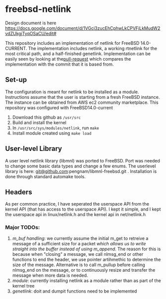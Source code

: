 # freebsd-netlink

Design document is here
https://docs.google.com/document/d/1VGci3zucEhCphwLkCPVFjLkMudW2vdZUkgjTyqOSaCU/edit#

This repository includes an implementation of netlink for FreeBSD 14.0-CURRENT. The implementation includes netlink, a working rtnetlink for the most critical path, and a half-finished genetlink. Implementation can be easily seen by looking at the[pull-request](https://github.com/pengnam/freebsd-netlink/pull/1) which compares the implementation with the commit that it is based from.

## Set-up
The configuration is meant for netlink to be installed as a module. Instructions assume that the user is starting from a fresh FreeBSD instance. The instance can be obtained from AWS ec2 community marketplace. This repository was configured with FreeBSD14.0-current

1. Download this github as `/usr/src`
2. Build and install the kernel
3. In `/usr/src/sys/modules/netlink`, run `make`
4. Install module created using `make load`

## User-level Library
A user level netlink library (libmnl) was ported to FreeBSD. Port was needed to change some basic data types and change a few enums.
The userlevel library is here: git@github.com:pengnam/libmnl-freebsd.git . 
Installation is done through standard automake tools.


## Headers
As per common practice, I have seperated the userspace API from the kernel API (that has access to the userspace API). I kept it simple, and I kept the userspace api in linux/netlink.h and the kernel api in net/netlink.h




### Major TODOs:
1. *m_buf handling*: we currently assume the initial m_get to retreive a message of a sufficient size for a packet *which allows us to write straight into the buffer instead of using m_append*. The reason for this is because when "closing" a message, we call nlmsg_end or other functions to end the header, we use pointer artihmethic to determine the size of the message. Alternative is to call m_pullup before calling nlmsg_end on the message, or to continuously resize and transfer the message when more data is needed.
2. *module*: currently installing netlink as a module rather than as part of the kernel tree
3. *genetlink*: doit and dumpit functions need to be implemented


